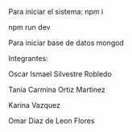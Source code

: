 Para iniciar el sistema:
npm i

npm run dev


Para iniciar base de datos mongod



Integrantes: 

Oscar Ismael Silvestre Robledo 

Tania Carmina Ortiz Martinez

Karina Vazquez

Omar Diaz de Leon Flores
